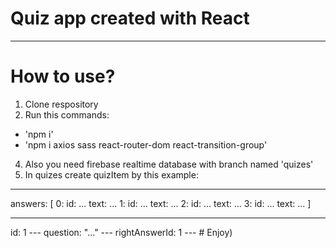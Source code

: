 # Quiz app created with React
---------------------
# How to use?
1. Clone respository
2. Run this commands:
*  'npm i'
*  'npm i axios sass react-router-dom react-transition-group'
4. Also you need firebase realtime database with branch named 'quizes'
5. In quizes create quizItem by this example:
---
  answers: [
      0: id: ...  text: ... 
      1: id: ...  text: ... 
      2: id: ...  text: ... 
      3: id: ...  text: ... 
  ]
  <hr>
  id: 1
  ---
  question: "..."
  ---
  rightAnswerId: 1
---
# Enjoy)
